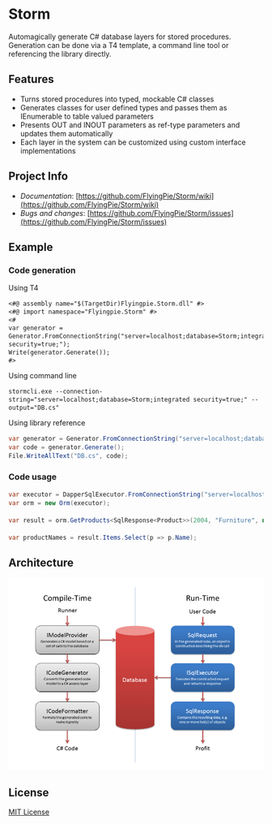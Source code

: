# Storm

Automagically generate C# database layers for stored procedures. Generation can be done via a T4 template, a command line tool or referencing the library directly.

## Features

* Turns stored procedures into typed, mockable C# classes
* Generates classes for user defined types and passes them as IEnumerable<T> to table valued parameters
* Presents OUT and INOUT parameters as ref-type parameters and updates them automatically
* Each layer in the system can be customized using custom interface implementations

## Project Info

* *Documentation*: [https://github.com/FlyingPie/Storm/wiki](https://github.com/FlyingPie/Storm/wiki)
* *Bugs and changes*: [https://github.com/FlyingPie/Storm/issues](https://github.com/FlyingPie/Storm/issues)

## Example

### Code generation

Using T4

```
<#@ assembly name="$(TargetDir)Flyingpie.Storm.dll" #>
<#@ import namespace="Flyingpie.Storm" #>
<#
var generator = Generator.FromConnectionString("server=localhost;database=Storm;integrated security=true;");
Write(generator.Generate());
#>
```

Using command line

```
stormcli.exe --connection-string="server=localhost;database=Storm;integrated security=true;" --output="DB.cs"
```

Using library reference

```csharp
var generator = Generator.FromConnectionString("server=localhost;database=Storm;integrated security=true;");
var code = generator.Generate();
File.WriteAllText("DB.cs", code);
```

### Code usage

```csharp
var executor = DapperSqlExecutor.FromConnectionString("server=localhost;database=Storm;integrated security=true;");
var orm = new Orm(executor);

var result = orm.GetProducts<SqlResponse<Product>>(2004, "Furniture", null);

var productNames = result.Items.Select(p => p.Name);
```

## Architecture

![alt tag](/Docs/Storm_Architecture.png)

## License

[MIT License](https://github.com/FlyingPie/Storm/blob/master/LICENSE)
